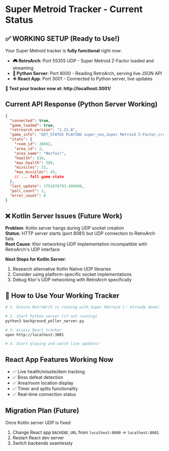 # Super Metroid Tracker - Current Status

## ✅ WORKING SETUP (Ready to Use!)

Your Super Metroid tracker is **fully functional** right now:

- **🎮 RetroArch**: Port 55355 UDP - Super Metroid Z-Factor loaded and streaming
- **🐍 Python Server**: Port 8000 - Reading RetroArch, serving live JSON API  
- **⚛️ React App**: Port 3001 - Connected to Python server, live updates

**🌟 Test your tracker now at: http://localhost:3001/**

## Current API Response (Python Server Working)
```json
{
  "connected": true,
  "game_loaded": true,
  "retroarch_version": "1.21.0",
  "game_info": "GET_STATUS PLAYING super_nes,Super Metroid Z-Factor,crc32=cea89814",
  "stats": {
    "room_id": 38662,
    "area_id": 2,
    "area_name": "Norfair",
    "health": 516,
    "max_health": 599,
    "missiles": 32,
    "max_missiles": 45,
    // ... full game state
  },
  "last_update": 1753476793.460908,
  "poll_count": 1,
  "error_count": 0
}
```

## ❌ Kotlin Server Issues (Future Work)

**Problem**: Kotlin server hangs during UDP socket creation  
**Status**: HTTP server starts (port 8081) but UDP connection to RetroArch fails  
**Root Cause**: Ktor networking UDP implementation incompatible with RetroArch's UDP interface  

**Next Steps for Kotlin Server**:
1. Research alternative Kotlin Native UDP libraries
2. Consider using platform-specific socket implementations
3. Debug Ktor's UDP networking with RetroArch specifically

## 🚀 How to Use Your Working Tracker

```bash
# 1. Ensure RetroArch is running with Super Metroid (✅ Already done)

# 2. Start Python server (if not running)
python3 background_poller_server.py

# 3. Access React tracker
open http://localhost:3001

# 4. Start playing and watch live updates!
```

## React App Features Working Now
- ✅ Live health/missile/item tracking
- ✅ Boss defeat detection  
- ✅ Area/room location display
- ✅ Timer and splits functionality
- ✅ Real-time connection status

## Migration Plan (Future)
Once Kotlin server UDP is fixed:
1. Change React app `BACKEND_URL` from `localhost:8000` → `localhost:8081`
2. Restart React dev server
3. Switch backends seamlessly 